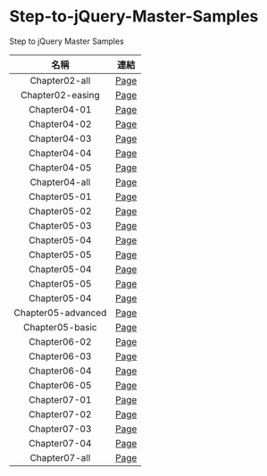 # Step-to-jQuery-Master-Samples
Step to jQuery Master Samples

| 名稱 | 連結 |
| :--------: | :--------: |
|Chapter02-all |[Page](https://carry0987.github.io/Step-to-jQuery-Master-Samples/Chapter02/all/)|
|Chapter02-easing |[Page](https://carry0987.github.io/Step-to-jQuery-Master-Samples/Chapter02/easing/)|
|Chapter04-01 |[Page](https://carry0987.github.io/Step-to-jQuery-Master-Samples/Chapter04/01/)|
|Chapter04-02 |[Page](https://carry0987.github.io/Step-to-jQuery-Master-Samples/Chapter04/02/)|
|Chapter04-03 |[Page](https://carry0987.github.io/Step-to-jQuery-Master-Samples/Chapter04/03/)|
|Chapter04-04 |[Page](https://carry0987.github.io/Step-to-jQuery-Master-Samples/Chapter04/04/)|
|Chapter04-05 |[Page](https://carry0987.github.io/Step-to-jQuery-Master-Samples/Chapter04/05/)|
|Chapter04-all |[Page](https://carry0987.github.io/Step-to-jQuery-Master-Samples/Chapter04/all/)|
|Chapter05-01 |[Page](https://carry0987.github.io/Step-to-jQuery-Master-Samples/Chapter05/01/)|
|Chapter05-02 |[Page](https://carry0987.github.io/Step-to-jQuery-Master-Samples/Chapter05/02/)|
|Chapter05-03 |[Page](https://carry0987.github.io/Step-to-jQuery-Master-Samples/Chapter05/03/)|
|Chapter05-04 |[Page](https://carry0987.github.io/Step-to-jQuery-Master-Samples/Chapter05/04/)|
|Chapter05-05 |[Page](https://carry0987.github.io/Step-to-jQuery-Master-Samples/Chapter05/05/)|
|Chapter05-04 |[Page](https://carry0987.github.io/Step-to-jQuery-Master-Samples/Chapter05/06/)|
|Chapter05-05 |[Page](https://carry0987.github.io/Step-to-jQuery-Master-Samples/Chapter05/07/)|
|Chapter05-04 |[Page](https://carry0987.github.io/Step-to-jQuery-Master-Samples/Chapter05/08/)|
|Chapter05-advanced |[Page](https://carry0987.github.io/Step-to-jQuery-Master-Samples/Chapter05/advanced/)|
|Chapter05-basic |[Page](https://carry0987.github.io/Step-to-jQuery-Master-Samples/Chapter05/basic/)|
|Chapter06-02 |[Page](https://carry0987.github.io/Step-to-jQuery-Master-Samples/Chapter06/02/)|
|Chapter06-03 |[Page](https://carry0987.github.io/Step-to-jQuery-Master-Samples/Chapter06/03/)|
|Chapter06-04 |[Page](https://carry0987.github.io/Step-to-jQuery-Master-Samples/Chapter06/04/)|
|Chapter06-05 |[Page](https://carry0987.github.io/Step-to-jQuery-Master-Samples/Chapter06/05/)|
|Chapter07-01 |[Page](https://carry0987.github.io/Step-to-jQuery-Master-Samples/Chapter07/01/)|
|Chapter07-02 |[Page](https://carry0987.github.io/Step-to-jQuery-Master-Samples/Chapter07/02/)|
|Chapter07-03 |[Page](https://carry0987.github.io/Step-to-jQuery-Master-Samples/Chapter07/03/)|
|Chapter07-04 |[Page](https://carry0987.github.io/Step-to-jQuery-Master-Samples/Chapter07/04/)|
|Chapter07-all |[Page](https://carry0987.github.io/Step-to-jQuery-Master-Samples/Chapter07/all/)|
